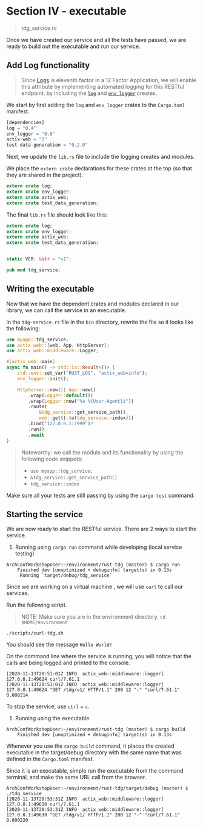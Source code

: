 # Section IV - executable

> tdg\_service.rs

Once we have created our service and all the tests have passed, we are ready to build out the executable and run our service.

## Add Log functionality

> Since [Logs](https://12factor.net/logs) is eleventh factor in a 12 Factor Application, we will enable this attribute by implementing automated logging for this RESTful endpoint. by including the [`log`](https://crates.io/crates/log) and [`env_logger`](https://crates.io/crates/env_logger) creates.

We start by first adding the `log` and `env_logger` crates to the `Cargo.toml` manifest.

```rust
[dependencies]
log = "0.4"
env_logger = "0.8"
actix-web = "3"
test-data-generation = "0.2.0"
```

Next, we update the `lib.rs` file to include the logging creates and modules.

We place the `extern crate` declarations for these crates at the top \(so that they are shared in the project\).

```rust
extern crate log;
extern crate env_logger;
extern crate actix_web;
extern crate test_data_generation;
```

The final `lib.rs` file should look like this:

```rust
extern crate log;
extern crate env_logger;
extern crate actix_web;
extern crate test_data_generation;


static VER: &str = "v1";

pub mod tdg_service;
```

## Writing the executable

Now that we have the dependent crates and modules declared in our library, we can call the service in an executable.

In the `tdg-service.rs` file in the `bin` directory, rewrite the file so it looks like the following:

```rust
use myapp::tdg_service;
use actix_web::{web, App, HttpServer};
use actix_web::middleware::Logger;

#[actix_web::main]
async fn main() -> std::io::Result<()> {
    std::env::set_var("RUST_LOG", "actix_web=info");
    env_logger::init();

    HttpServer::new(|| App::new()
        .wrap(Logger::default())
        .wrap(Logger::new("%a %{User-Agent}i"))
        .route(
            &tdg_service::get_service_path(), 
            web::get().to(tdg_service::index)))
        .bind("127.0.0.1:7999")?
        .run()
        .await
}
```

> Noteworthy: we call the module and its functionality by using the following code snippets:
>
> * `use myapp::tdg_service;`
> * `&tdg_service::get_service_path()`
> * `tdg_service::index`

Make sure all your tests are still passing by using the `cargo test` command.

## Starting the service

We are now ready to start the RESTful service. There are 2 ways to start the service.

1. Running using `cargo run` command while developing \(local service testing\)

```text
ArchConfWorkshopUser:~/environment/rust-tdg (master) $ cargo run
    Finished dev [unoptimized + debuginfo] target(s) in 0.13s
     Running `target/debug/tdg_service`
```

Since we are working on a virtual machine , we will use `curl` to call our services.

Run the following script.

> NOTE: Make sure you are in the environment directory. `cd $HOME/environment`

```text
./scripts/curl-tdg.sh
```

You should see the message `Hello World!`

On the command line where the service is running, you will notice that the calls are being logged and printed to the console.

```text
[2020-11-13T20:51:01Z INFO  actix_web::middleware::logger] 127.0.0.1:49624 curl/7.61.1
[2020-11-13T20:51:01Z INFO  actix_web::middleware::logger] 127.0.0.1:49624 "GET /tdg/v1/ HTTP/1.1" 200 12 "-" "curl/7.61.1" 0.000214
```

To stop the service, use `ctrl` + `c`.

1. Running using the executable.

```text
ArchConfWorkshopUser:~/environment/rust-tdg (master) $ cargo build
    Finished dev [unoptimized + debuginfo] target(s) in 0.13s
```

Whenever you use the `cargo build` command, it places the created executable in the target/debug directory with the same name that was defined in the `Cargo.toml` manifest.

Since it is an executable, simple run the executable from the command terminal, and make the same URL call from the browser.

```text
ArchConfWorkshopUser:~/environment/rust-tdg/target/debug (master) $ ./tdg_service 
[2020-11-13T20:53:31Z INFO  actix_web::middleware::logger] 127.0.0.1:49630 curl/7.61.1
[2020-11-13T20:53:31Z INFO  actix_web::middleware::logger] 127.0.0.1:49630 "GET /tdg/v1/ HTTP/1.1" 200 12 "-" "curl/7.61.1" 0.000220
```

